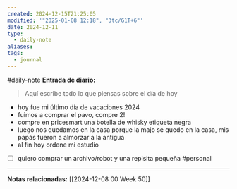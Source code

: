 ```yaml
---
created: 2024-12-15T21:25:05
modified: '"2025-01-08 12:18", "3tc/G1T+6"'
date: 2024-12-11
type:
  - daily-note
aliases: 
tags:
  - journal
---
```

#daily-note
**Entrada de diario:** 

> Aquí escribe todo lo que piensas sobre el día de hoy

- hoy fue mi último día de vacaciones 2024
- fuimos a comprar el pavo, compre 2! 
- compre en pricesmart una botella de whisky etiqueta negra 
- luego nos quedamos en la casa porque la majo se quedo en la casa, mis papás fueron a almorzar a la antigua 
- al fin hoy ordene mi estudio 


- [ ] quiero comprar un archivo/robot y una repisita pequeña #personal

----
**Notas relacionadas:**
[[2024-12-08 00 Week 50]]
